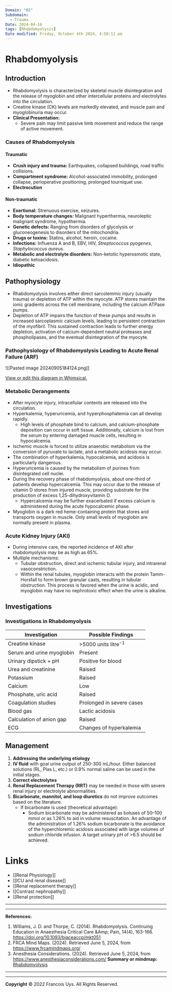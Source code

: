 ```yaml
---
Domain: "02"
Subdomain:
  - Trauma
Date: 2024-04-16
tags: [Rhabdomyolysis]
Date modified: Friday, October 4th 2024, 4:58:11 pm
---
```


# Rhabdomyolysis

## Introduction
- Rhabdomyolysis is characterized by skeletal muscle disintegration and the release of myoglobin and other intercellular proteins and electrolytes into the circulation.
- Creatine kinase (CK) levels are markedly elevated, and muscle pain and myoglobinuria may occur.
- **Clinical Presentation:**
  - Severe pain may limit passive limb movement and reduce the range of active movement.

### Causes of Rhabdomyolysis

#### Traumatic
- **Crush injury and trauma:** Earthquakes, collapsed buildings, road traffic collisions.
- **Compartment syndrome:** Alcohol-associated immobility, prolonged collapse, perioperative positioning, prolonged tourniquet use.
- **Electrocution**

#### Non-traumatic
- **Exertional:** Strenuous exercise, seizures.
- **Body temperature changes:** Malignant hyperthermia, neuroleptic malignant syndrome, hypothermia.
- **Genetic defects:** Ranging from disorders of glycolysis or gluconeogenesis to disorders of the mitochondria.
- **Drugs or toxins:** Statins, alcohol, heroin, cocaine.
- **Infections:** Influenza A and B, EBV, HIV, _Streptococcus pyogenes_, _Staphylococcus aureus_.
- **Metabolic and electrolyte disorders:** Non-ketotic hyperosmotic state, diabetic ketoacidosis.
- **Idiopathic**

## Pathophysiology
- Rhabdomyolysis involves either direct sarcolemmic injury (usually trauma) or depletion of ATP within the myocyte. ATP stores maintain the ionic gradients across the cell membrane, including the calcium ATPase pumps.
- Depletion of ATP impairs the function of these pumps and results in increased sarcoplasmic calcium levels, leading to persistent contraction of the myofibril. This sustained contraction leads to further energy depletion, activation of calcium-dependent neutral proteases and phospholipases, and the eventual disintegration of the myocyte.
### Pathophysiology of Rhabdomyolysis Leading to Acute Renal Failure (ARF)

![[Pasted image 20240905184124.png]]

[View or edit this diagram in Whimsical.](https://whimsical.com/pathophysiology-of-rhabdomyolysis-leading-to-acute-renal-failure-L6ChyF8iTBAFR59avcXt9m?ref=chatgpt)

### Metabolic Derangements
- After myocyte injury, intracellular contents are released into the circulation.
- Hyperkalemia, hyperuricemia, and hyperphosphatemia can all develop rapidly.
  - High levels of phosphate bind to calcium, and calcium-phosphate deposition can occur in soft tissue. Additionally, calcium is lost from the serum by entering damaged muscle cells, resulting in hypocalcemia.
- Ischemic muscle is forced to utilize anaerobic metabolism via the conversion of pyruvate to lactate, and a metabolic acidosis may occur.
- The combination of hyperkalemia, hypocalcemia, and acidosis is particularly dangerous.
- Hyperuricemia is caused by the metabolism of purines from disintegrated cell nuclei.
- During the recovery phase of rhabdomyolysis, about one-third of patients develop hypercalcemia. This may occur due to the release of vitamin D stores from injured muscle, providing substrate for the production of excess 1,25-dihydroxyvitamin D.
  - Hypercalcemia may be further exacerbated if excess calcium is administered during the acute hypocalcemic phase.
- Myoglobin is a dark red heme-containing protein that stores and transports oxygen in muscle. Only small levels of myoglobin are normally present in plasma.

### Acute Kidney Injury (AKI)
- During intensive care, the reported incidence of AKI after rhabdomyolysis may be as high as 65%.
- Multiple mechanisms:
  - Tubular obstruction, direct and ischemic tubular injury, and intrarenal vasoconstriction.
  - Within the renal tubules, myoglobin interacts with the protein Tamm-Horsfall to form brown granular casts, resulting in tubular obstruction. This process is favored when the urine is acidic, and myoglobin may have no nephrotoxic effect when the urine is alkaline.
## Investigations

### Investigations in Rhabdomyolysis

| **Investigation**              | **Possible Findings**                   |
|--------------------------------|-----------------------------------------|
| Creatine kinase                | >5000 units litre<sup>−1</sup>          |
| Serum and urine myoglobin      | Present                                 |
| Urinary dipstick + pH          | Positive for blood                      |
| Urea and creatinine            | Raised                                  |
| Potassium                      | Raised                                  |
| Calcium                        | Low                                     |
| Phosphate, uric acid           | Raised                                  |
| Coagulation studies            | Prolonged in severe cases               |
| Blood gas                      | Lactic acidosis                         |
| Calculation of anion gap       | Raised                                  |
| ECG                            | Changes of hyperkalemia                 |

## Management
1. **Addressing the underlying etiology**
2. **IV fluid** with goal urine output of 250-300 mL/hour. Either balanced solutions (RL, Plas L, etc.) or 0.9% normal saline can be used in the initial stages.
3. **Correct electrolytes**
4. **Renal Replacement Therapy (RRT)** may be needed in those with severe renal injury or electrolyte abnormalities.
5. **Bicarbonate, mannitol, and loop diuretics** do not improve outcomes based on the literature.
	- If bicarbonate is used (theoretical advantage):
		- Sodium bicarbonate may be administered as boluses of 50–100 mmol or as 1.26% to aid in volume resuscitation. An advantage of the administration of 1.26% sodium bicarbonate is the avoidance of the hyperchloremic acidosis associated with large volumes of sodium chloride infusion. A target urinary pH of >6.5 should be achieved.

# Links
- [[Renal Physiology]]
- [[ICU and renal disease]]
- [[Renal replacement therapy]]
- [[Contrast nephropathy]]
- [[Renal protection]]

---

---
**References:**

1. Williams, J. D. and Thorpe, C. (2014). Rhabdomyolysis. Continuing Education in Anaesthesia Critical Care &Amp; Pain, 14(4), 163-166. https://doi.org/10.1093/bjaceaccp/mkt051
2. FRCA Mind Maps. (2024). Retrieved June 5, 2024, from https://www.frcamindmaps.org/
3. Anesthesia Considerations. (2024). Retrieved June 5, 2024, from https://www.anesthesiaconsiderations.com/
**Summary or mindmap:**
[Rhabdomyolysis](https://frcamindmaps.org/mindmaps/itu/rhabdomyolysis/rhabdomyolysis.html)

---------------------------------------------------------------------------------------------


---

**Copyright**
© 2022 Francois Uys. All Rights Reserved.
